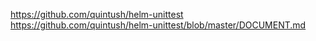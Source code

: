 https://github.com/quintush/helm-unittest
https://github.com/quintush/helm-unittest/blob/master/DOCUMENT.md